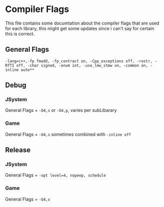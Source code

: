 # Compiler Flags
This file contains some documtation about the compiler flags that are used for each library, this might get some updates since i can't say for certain this is correct.
## General Flags
`-lang=c++,-fp fmadd, -fp_contract on, -Cpp_exceptions off, -rostr, -RTTI off, -char signed, -enum int, -use_lmw_stmw on, -common on, -inline auto**`

## Debug
### JSystem
General Flags + `-O4,s` or `-O4,p`, varies per subLibarary
### Game
General Flags + `-O4,s` sometimes combined with `-inline off`

## Release
### JSystem
General Flags + `-opt level=4, nopeep, schedule`
### Game
General Flags + `-O4,s`
